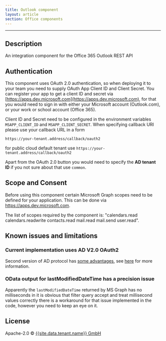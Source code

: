 ```yaml
---
title: Outlook component
layout: article
section: Office components
---
```

---
## Description

An integration component for the Office 365 Outlook REST API


## Authentication

This component uses OAuth 2.0 authentication, so when deploying it to
your team you need to supply OAuth App Client ID and Client Secret.
You can register your app to get a client ID and secret via
[https://apps.dev.microsoft.com](https://apps.dev.microsoft.com), for that you would need to sign in with
either your Microsoft account (Outlook.com), or your work or school account (Office 365).

Client ID and Secret need to be configured in the environment variables
`MSAPP_CLIENT_ID` and `MSAPP_CLIENT_SECRET`. When specifying
callback URI  please use your callback URL in a form

```
https://your-tenant.address/callback/oauth2
```

for public cloud default tenant use `https://your-tenant.address/callback/oauth2`

Apart from the OAuth 2.0 button you would need to specify the __AD tenant ID__
 if you not sure about that use `common`.

## Scope and Consent

Before using this component certain Microsoft Graph scopes need to be defined for your application.
This can be done via https://apps.dev.microsoft.com.

The list of scopes required by the component is: "calendars.read calendars.readwrite contacts.read mail.read mail.send user.read".

## Known issues and limitations

### Current implementation uses AD V2.0 OAuth2

Second version of AD protocol has [some advantages](https://azure.microsoft.com/en-us/documentation/articles/active-directory-v2-compare/), see [here](https://azure.microsoft.com/en-us/documentation/articles/active-directory-v2-limitations/) for more information.

### OData output for lastModifiedDateTime has a precision issue

Apparently the `lastModifiedDateTime` returned by MS Graph has no milliseconds
in it is obvious that filter query accept and treat millisecond values correctly
there is a workaround for that issue implemented in the code, however you need to
keep an eye on it.

## License

Apache-2.0 © [{{site.data.tenant.name}} GmbH](http://{{site.data.tenant.name}})
